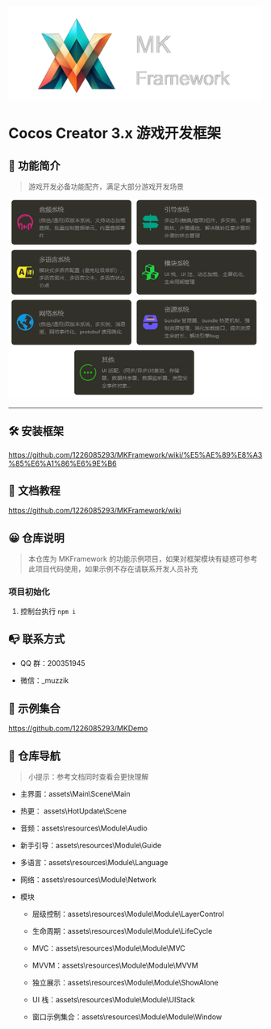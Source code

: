 <div style="text-align:left">
    <img src="./home/logo.png" alt="Image" />
</div>

# Cocos Creator 3.x 游戏开发框架

## 📣 功能简介

> 游戏开发必备功能配齐，满足大部分游戏开发场景

<div style="text-align:center">
    <img src="./home/功能简介.png" alt="Image" />
</div>

---

## 🛠️ 安装框架

https://github.com/1226085293/MKFramework/wiki/%E5%AE%89%E8%A3%85%E6%A1%86%E6%9E%B6

## 📗 文档教程

https://github.com/1226085293/MKFramework/wiki


## 😀 仓库说明

> 本仓库为 MKFramework 的功能示例项目，如果对框架模块有疑惑可参考此项目代码使用，如果示例不存在请联系开发人员补充

### 项目初始化

1. 控制台执行 `npm i`

## 📭 联系方式

- QQ 群：200351945

- 微信：_muzzik

## 🧩 示例集合

https://github.com/1226085293/MKDemo

## 🚩 仓库导航

> 小提示：参考文档同时查看会更快理解


- 主界面：assets\Main\Scene\Main

- 热更： assets\HotUpdate\Scene

- 音频：assets\resources\Module\Audio

- 新手引导：assets\resources\Module\Guide

- 多语言：assets\resources\Module\Language

- 网络：assets\resources\Module\Network

- 模块
  - 层级控制：assets\resources\Module\Module\LayerControl
  
  - 生命周期：assets\resources\Module\Module\LifeCycle

  - MVC：assets\resources\Module\Module\MVC

  - MVVM：assets\resources\Module\Module\MVVM

  - 独立展示：assets\resources\Module\Module\ShowAlone

  - UI 栈：assets\resources\Module\Module\UIStack

  - 窗口示例集合：assets\resources\Module\Module\Window